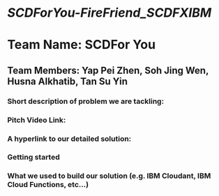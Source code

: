 # _SCDForYou-FireFriend_SCDFXIBM_ #

# Team Name: SCDFor You #
## __Team Members: Yap Pei Zhen, Soh Jing Wen, Husna Alkhatib, Tan Su Yin__ ##

### Short description of problem we are tackling: ### 

### Pitch Video Link: ###

### A hyperlink to our detailed solution: ### 

### Getting started ###

### What we used to build our solution (e.g. IBM Cloudant, IBM Cloud Functions, etc...) ###
